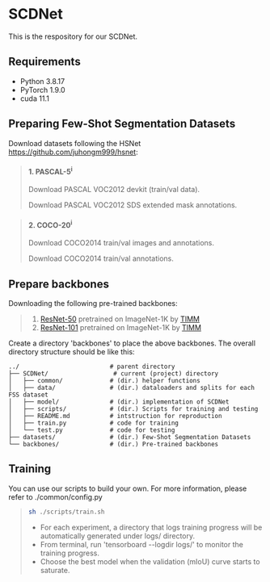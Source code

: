 # SCDNet
This is the respository for our SCDNet.

## Requirements

- Python 3.8.17
- PyTorch 1.9.0
- cuda 11.1

## Preparing Few-Shot Segmentation Datasets
Download datasets following the HSNet https://github.com/juhongm999/hsnet:

> #### 1. PASCAL-5<sup>i</sup>
> Download PASCAL VOC2012 devkit (train/val data).
> 
> Download PASCAL VOC2012 SDS extended mask annotations.

> #### 2. COCO-20<sup>i</sup>
> Download COCO2014 train/val images and annotations.
> 
> Download COCO2014 train/val annotations.

## Prepare backbones

Downloading the following pre-trained backbones:

> 1. [ResNet-50](https://github.com/rwightman/pytorch-image-models/releases/download/v0.1-rsb-weights/resnet50_a1h-35c100f8.pth) pretrained on ImageNet-1K by [TIMM](https://github.com/rwightman/pytorch-image-models)
> 2. [ResNet-101](https://github.com/rwightman/pytorch-image-models/releases/download/v0.1-rsb-weights/resnet101_a1h-36d3f2aa.pth) pretrained on ImageNet-1K by [TIMM](https://github.com/rwightman/pytorch-image-models)

Create a directory 'backbones' to place the above backbones. The overall directory structure should be like this:

    ../                         # parent directory
    ├── SCDNet/                  # current (project) directory
    │   ├── common/             # (dir.) helper functions
    │   ├── data/               # (dir.) dataloaders and splits for each FSS dataset
    │   ├── model/              # (dir.) implementation of SCDNet
    │   ├── scripts/            # (dir.) Scripts for training and testing
    │   ├── README.md           # intstruction for reproduction
    │   ├── train.py            # code for training
    │   └── test.py             # code for testing
    ├── datasets/               # (dir.) Few-Shot Segmentation Datasets
    └── backbones/              # (dir.) Pre-trained backbones

## Training
You can use our scripts to build your own. For more information, please refer to ./common/config.py

> ```bash
> sh ./scripts/train.sh
> ```
> 
> - For each experiment, a directory that logs training progress will be automatically generated under logs/ directory. 
> - From terminal, run 'tensorboard --logdir logs/' to monitor the training progress.
> - Choose the best model when the validation (mIoU) curve starts to saturate. 


